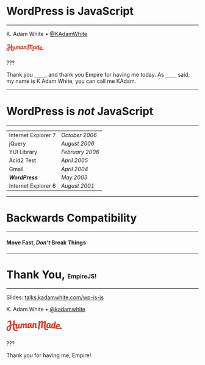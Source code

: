 # WordPress is JavaScript
<!-- .element: class="montserrat" -->

<hr>

K. Adam White &bull; [@KAdamWhite](https://twitter.com/kadamwhite)


<img src="../wceu/images/hm-logo.png" style="margin-top: 0; height: 2em;" alt="Human Made Logo" />

???

Thank you `____`, and thank you Empire for having me today. As `____` said, my name is K Adam White, you can call me KAdam.

---

# WordPress is _not_ JavaScript

---
|  |  |
| ---- | --- |
| Internet Explorer 7 | _October 2006_ |
| jQuery              | _August 2006_ |
| YUI Library         | _February 2006_ |
| Acid2 Test          | _April 2005_ |
| Gmail               | _April 2004_ |
| _**WordPress**_     | _May 2003_ |
| Internet Explorer 6 | _August 2001_ |

---

# Backwards Compatibility

<hr>

#### Move Fast, _Don&rsquo;t_ Break Things

---

# Thank You, <small style="font-size: 0.55em">EmpireJS!</small>
<!-- .element: class="montserrat" -->

<hr>

Slides: [talks.kadamwhite.com/wp-is-js](http://kadamwhite.github.io/talks/2018/wp-is-js)


K. Adam White &bull; [@kadamwhite](https://twitter.com/kadamwhite)


<img src="../wceu/images/hm-logo.png" style="margin-top: 0; height: 3em;" alt="Human Made Logo" />

???

Thank you for having me, Empire!
